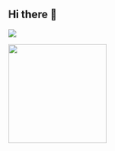 ## Hi there 👋
![](https://komarev.com/ghpvc/?username=JonasGreim&color=blue)

<p>
  <img src="https://media2.giphy.com/media/4xG3FzauZFmUNMcTLy/giphy.gif" width="200" height="auto"/>
</p>
